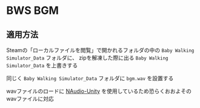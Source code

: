 # BWS BGM

## 適用方法

Steamの「ローカルファイルを閲覧」で開かれるフォルダの中の `Baby Walking Simulator_Data` フォルダに、 zipを解凍した際に出る `Baby Walking Simulator_Data` を上書きする

同じく `Baby Walking Simulator_Data` フォルダに `bgm.wav` を設置する

wavファイルのロードに [NAudio-Unity](https://github.com/WulfMarius/NAudio-Unity/) を使用しているため恐らくおおよそのwavファイルに対応